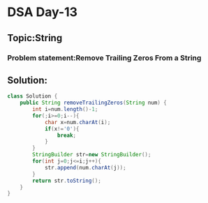# DSA Day-13

## Topic:String
### Problem statement:Remove Trailing Zeros From a String
## Solution:
```java
class Solution {
    public String removeTrailingZeros(String num) {
        int i=num.length()-1;
        for(;i>=0;i--){
            char x=num.charAt(i);
            if(x!='0'){
                break;
            }
        }
        StringBuilder str=new StringBuilder();
        for(int j=0;j<=i;j++){
            str.append(num.charAt(j));
        }
        return str.toString();
    }
}

```
